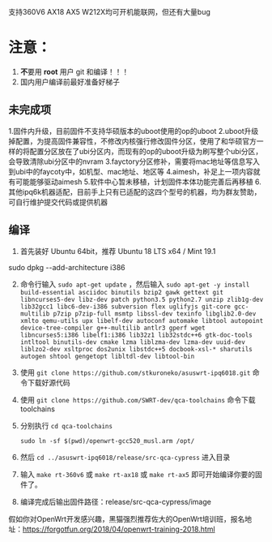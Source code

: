 支持360V6 AX18 AX5 W212X均可开机能联网，但还有大量bug

注意：
=
1. **不**要用 **root** 用户 git 和编译！！！
2. 国内用户编译前最好准备好梯子

## 未完成项
1.固件内升级，目前固件不支持华硕版本的uboot使用的op的uboot
2.uboot升级掉配置，为提高固件兼容性，不修改内核强行修改固件分区，使用了和华硕官方一样的将配置分区放在了ubi分区内，而现有的op的uboot升级为刷写整个ubi分区，会导致清除ubi分区中的nvram
3.fayctory分区修补，需要将mac地址等信息写入到ubi中的faycoty中，如机型、mac地址、地区等
4.aimesh，补足上一项内容就有可能能够驱动aimesh
5.软件中心暂未移植，计划固件本体功能完善后再移植
6.其他ipq6k机器适配，目前手上只有已适配的这四个型号的机器，均为群友赞助，可自行维护提交代码或提供机器

## 编译

1. 首先装好 Ubuntu 64bit，推荐  Ubuntu  18 LTS x64 /  Mint 19.1

sudo dpkg --add-architecture i386

2. 命令行输入 `sudo apt-get update` ，然后输入
`
sudo apt-get -y install build-essential asciidoc binutils bzip2 gawk gettext git libncurses5-dev libz-dev patch python3.5 python2.7 unzip zlib1g-dev lib32gcc1 libc6-dev-i386 subversion flex uglifyjs git-core gcc-multilib p7zip p7zip-full msmtp libssl-dev texinfo libglib2.0-dev xmlto qemu-utils upx libelf-dev autoconf automake libtool autopoint device-tree-compiler g++-multilib antlr3 gperf wget libncurses5:i386 libelf1:i386 lib32z1 lib32stdc++6 gtk-doc-tools intltool binutils-dev cmake lzma liblzma-dev lzma-dev uuid-dev liblzo2-dev xsltproc dos2unix libstdc++5 docbook-xsl-* sharutils autogen shtool gengetopt libltdl-dev libtool-bin
`

3. 使用 `git clone https://github.com/stkuroneko/asuswrt-ipq6018.git` 命令下载好源代码

4. 使用 `git clone https://github.com/SWRT-dev/qca-toolchains` 命令下载toolchains

5. 分别执行 `cd qca-toolchains`

    `sudo ln -sf $(pwd)/openwrt-gcc520_musl.arm /opt/`

6. 然后 `cd ../asuswrt-ipq6018/release/src-qca-cypress` 进入目录

7. 输入 `make rt-360v6` 或 `make rt-ax18` 或 `make rt-ax5` 即可开始编译你要的固件了。

8. 编译完成后输出固件路径：release/src-qca-cypress/image



假如你对OpenWrt开发感兴趣，黑猫强烈推荐佐大的OpenWrt培训班，报名地址：https://forgotfun.org/2018/04/openwrt-training-2018.html
